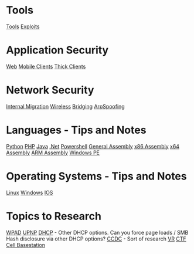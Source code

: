 <!-- TITLE: Tilver's Musings -->
<!-- SUBTITLE: A Way for Tilver to Organize his thoughts -->

# Tools
[Tools](/tools)
[Exploits](/exploits)
# Application Security
[Web](/webapps)
[Mobile Clients](/mobile)
[Thick Clients](/thick-clients)

# Network Security
[Internal Migration](/internalmigration)
[Wireless](/wireless)
[Bridging](/bridging)
[ArpSpoofing](/arpspoofing)

# Languages - Tips and Notes
[Python](/python)
[PHP](/php)
[Java](/java)
[.Net](/dotnet)
[Powershell](/powershell)
[General Assembly](/asm)
[x86 Assembly](/x86-asm)
[x64 Assembly](/x64-asm)
[ARM Assembly](/arm-asm)
[Windows PE](/windows-pe)

# Operating Systems - Tips and Notes
[Linux](/linux)
[Windows](/windows)
[IOS](/ios)

# Topics to Research
[WPAD](/wpad)
[UPNP](/upnp)
[DHCP](/dhcp) - Other DHCP options.  Can you force page loads / SMB Hash disclosure via other DHCP options?
[CCDC](/ccdc) - Sort of research
[VR](/vr)
[CTF](/ctf)
[Cell Basestation](/bts_work)